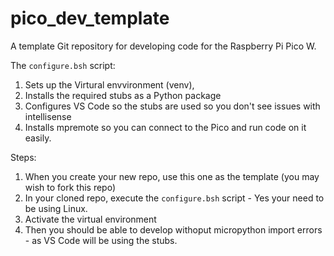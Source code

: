 # pico_dev_template

A template Git repository for developing code for the  Raspberry Pi Pico W.

The `configure.bsh` script:
1. Sets up the Virtural envvironment (venv), 
2. Installs the required stubs as a Python package 
3. Configures VS Code so the stubs are used so you don't see issues with intellisense
4. Installs mpremote so you can connect to the Pico and run code on it easily.


Steps:

1. When you create your new repo, use this one as the template (you may wish to fork this repo)
1. In your cloned repo, execute the `configure.bsh` script - Yes your need to be using Linux.
1. Activate the virtual environment
1. Then you should be able to develop withoput micropython import errors - as VS Code will be using the stubs.


